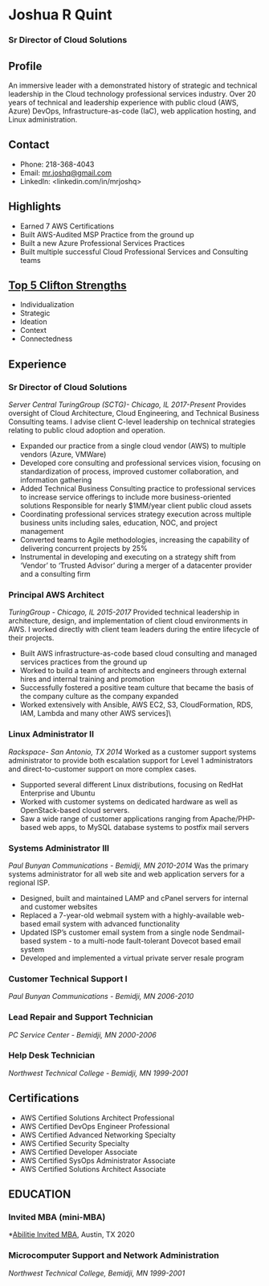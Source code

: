 # Joshua R Quint
### Sr Director of Cloud Solutions

## Profile
An immersive leader with a demonstrated history of strategic and technical leadership in the Cloud technology professional services industry.  Over 20 years of technical and leadership experience with public cloud (AWS, Azure) DevOps, Infrastructure-as-code (IaC), web application hosting, and Linux administration.

## Contact
- Phone:  218-368-4043
- Email: mr.joshq@gmail.com
- LinkedIn: <linkedin.com/in/mrjoshq>

## Highlights
-  Earned 7 AWS Certifications
-  Built AWS-Audited MSP Practice from the ground up
-  Built a new Azure Professional Services Practices
-  Built multiple successful Cloud Professional Services and Consulting teams

## [Top 5 Clifton Strengths](http://www.gallup.com/cliftonstrengths/en/252137/home.aspx#utm_source=social&utm_medium=dashboard_sharing&utm_content=cliftonstrengths)
- Individualization
- Strategic
- Ideation
- Context
- Connectedness

## Experience

### Sr Director of Cloud Solutions
*Server Central TuringGroup (SCTG)- Chicago, IL 2017-Present*
Provides oversight of Cloud Architecture, Cloud Engineering, and Technical Business Consulting teams.  I advise client C-level leadership on technical strategies relating to public cloud adoption and operation.
- Expanded our practice from a single cloud vendor (AWS) to multiple vendors (Azure, VMWare)
- Developed core consulting and professional services vision, focusing on standardization of process, improved customer collaboration, and information gathering
- Added Technical Business Consulting practice to professional services to increase service offerings to include more business-oriented solutions
Responsible for nearly $1MM/year client public cloud assets
- Coordinating professional services strategy execution across multiple business units including sales, education, NOC, and project management
- Converted teams to Agile methodologies, increasing the capability of delivering concurrent projects by 25%
- Instrumental in developing and executing on a strategy shift from ‘Vendor’ to ‘Trusted Advisor’ during a merger of a datacenter provider and a consulting firm

### Principal AWS Architect
*TuringGroup - Chicago, IL 2015-2017*
Provided technical leadership in architecture, design, and implementation of client cloud environments in AWS.  I worked directly with client team leaders during the entire lifecycle of their projects.
- Built AWS infrastructure-as-code based cloud consulting and managed services practices from the ground up
- Worked to build a team of architects and engineers through external hires and internal training and promotion
- Successfully fostered a positive team culture that became the basis of the company culture as the company expanded
- Worked extensively with Ansible, AWS EC2, S3, CloudFormation, RDS, IAM, Lambda and many other AWS services]\

### Linux Administrator II
*Rackspace- San Antonio, TX 2014*
Worked as a customer support systems administrator to provide both escalation support for Level 1 administrators and direct-to-customer support on more complex cases.
- Supported several different Linux distributions, focusing on RedHat Enterprise and Ubuntu
- Worked with customer systems on dedicated hardware as well as OpenStack-based cloud servers.
- Saw a wide range of customer applications ranging from Apache/PHP-based web apps, to MySQL database systems to postfix mail servers

### Systems Administrator III
*Paul Bunyan Communications - Bemidji, MN 2010-2014*
Was the primary systems administrator for all web site and web application servers for a regional ISP.  
- Designed, built and maintained LAMP and cPanel servers for internal and customer websites
- Replaced a 7-year-old webmail system with a highly-available web-based email system with advanced functionality
- Updated ISP’s customer email system from a single node Sendmail-based system - to a multi-node fault-tolerant Dovecot based email system
- Developed and implemented a virtual private server resale program

### Customer Technical Support I
*Paul Bunyan Communications - Bemidji, MN 2006-2010*

### Lead Repair and Support Technician
*PC Service Center - Bemidji, MN 2000-2006*

### Help Desk Technician
*Northwest Technical College - Bemidji, MN 1999-2001*

## Certifications
- AWS Certified Solutions Architect Professional
- AWS Certified DevOps Engineer Professional
- AWS Certified Advanced Networking Specialty
- AWS Certified Security Specialty
- AWS Certified Developer Associate
- AWS Certified SysOps Administrator Associate
- AWS Certified Solutions Architect Associate

## EDUCATION

### Invited MBA (mini-MBA)
*[Abilitie Invited MBA](https://invitedmba.com/), Austin, TX 2020

### Microcomputer Support and Network Administration
*Northwest Technical College, Bemidji, MN 1999-2001*
